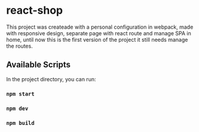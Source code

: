 # react-shop


This project was createade with a personal configuration in webpack, made with responsive design, separate page with react route and manage SPA in home, until now this is the first version of the project 
it still needs manage the routes. 

## Available Scripts

In the project directory, you can run:

### `npm start`

### `npm dev`

### `npm build`


